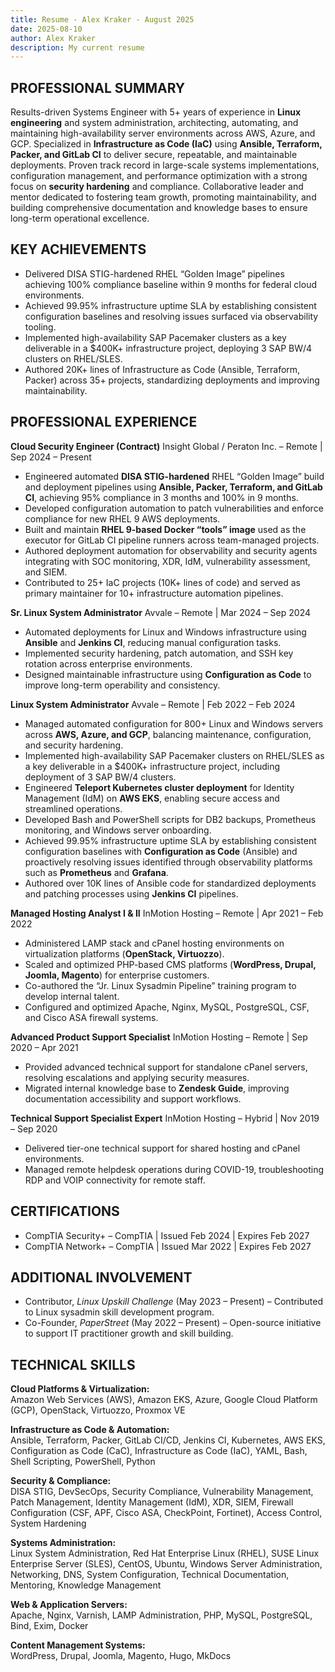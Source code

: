 ```yaml
---
title: Resume - Alex Kraker - August 2025
date: 2025-08-10
author: Alex Kraker
description: My current resume
---
```


## PROFESSIONAL SUMMARY
Results-driven Systems Engineer with 5+ years of experience in **Linux engineering** and system administration, architecting, automating, and maintaining high-availability server environments across AWS, Azure, and GCP. Specialized in **Infrastructure as Code (IaC)** using **Ansible, Terraform, Packer, and GitLab CI** to deliver secure, repeatable, and maintainable deployments. Proven track record in large-scale systems implementations, configuration management, and performance optimization with a strong focus on **security hardening** and compliance. Collaborative leader and mentor dedicated to fostering team growth, promoting maintainability, and building comprehensive documentation and knowledge bases to ensure long-term operational excellence.

## KEY ACHIEVEMENTS
- Delivered DISA STIG-hardened RHEL “Golden Image” pipelines achieving 100% compliance baseline within 9 months for federal cloud environments.
- Achieved 99.95% infrastructure uptime SLA by establishing consistent configuration baselines and resolving issues surfaced via observability tooling.
- Implemented high-availability SAP Pacemaker clusters as a key deliverable in a $400K+ infrastructure project, deploying 3 SAP BW/4 clusters on RHEL/SLES.
- Authored 20K+ lines of Infrastructure as Code (Ansible, Terraform, Packer) across 35+ projects, standardizing deployments and improving maintainability.

## PROFESSIONAL EXPERIENCE
**Cloud Security Engineer (Contract)**
Insight Global / Peraton Inc. – Remote | Sep 2024 – Present
- Engineered automated **DISA STIG-hardened** RHEL “Golden Image” build and deployment pipelines using **Ansible, Packer, Terraform, and GitLab CI**, achieving 95% compliance in 3 months and 100% in 9 months.
- Developed configuration automation to patch vulnerabilities and enforce compliance for new RHEL 9 AWS deployments.
- Built and maintain **RHEL 9-based Docker “tools” image** used as the executor for GitLab CI pipeline runners across team-managed projects.
- Authored deployment automation for observability and security agents integrating with SOC monitoring, XDR, IdM, vulnerability assessment, and SIEM.
- Contributed to 25+ IaC projects (10K+ lines of code) and served as primary maintainer for 10+ infrastructure automation pipelines.

**Sr. Linux System Administrator**
Avvale – Remote | Mar 2024 – Sep 2024
- Automated deployments for Linux and Windows infrastructure using **Ansible** and **Jenkins CI**, reducing manual configuration tasks.
- Implemented security hardening, patch automation, and SSH key rotation across enterprise environments.
- Designed maintainable infrastructure using **Configuration as Code** to improve long-term operability and consistency.

**Linux System Administrator**
Avvale – Remote | Feb 2022 – Feb 2024
- Managed automated configuration for 800+ Linux and Windows servers across **AWS, Azure, and GCP**, balancing maintenance, configuration, and security hardening.
- Implemented high-availability SAP Pacemaker clusters on RHEL/SLES as a key deliverable in a $400K+ infrastructure project, including deployment of 3 SAP BW/4 clusters.
- Engineered **Teleport Kubernetes cluster deployment** for Identity Management (IdM) on **AWS EKS**, enabling secure access and streamlined operations.
- Developed Bash and PowerShell scripts for DB2 backups, Prometheus monitoring, and Windows server onboarding.
- Achieved 99.95% infrastructure uptime SLA by establishing consistent configuration baselines with **Configuration as Code** (Ansible) and proactively resolving issues identified through observability platforms such as **Prometheus** and **Grafana**.
- Authored over 10K lines of Ansible code for standardized deployments and patching processes using **Jenkins CI** pipelines.

**Managed Hosting Analyst I & II**
InMotion Hosting – Remote | Apr 2021 – Feb 2022
- Administered LAMP stack and cPanel hosting environments on virtualization platforms (**OpenStack, Virtuozzo**).
- Scaled and optimized PHP-based CMS platforms (**WordPress, Drupal, Joomla, Magento**) for enterprise customers.
- Co-authored the “Jr. Linux Sysadmin Pipeline” training program to develop internal talent.
- Configured and optimized Apache, Nginx, MySQL, PostgreSQL, CSF, and Cisco ASA firewall systems.

**Advanced Product Support Specialist**
InMotion Hosting – Remote | Sep 2020 – Apr 2021
- Provided advanced technical support for standalone cPanel servers, resolving escalations and applying security measures.
- Migrated internal knowledge base to **Zendesk Guide**, improving documentation accessibility and support workflows.

**Technical Support Specialist Expert**
InMotion Hosting – Hybrid | Nov 2019 – Sep 2020
- Delivered tier-one technical support for shared hosting and cPanel environments.
- Managed remote helpdesk operations during COVID-19, troubleshooting RDP and VOIP connectivity for remote staff.

## CERTIFICATIONS
- CompTIA Security+ – CompTIA | Issued Feb 2024 | Expires Feb 2027
- CompTIA Network+ – CompTIA | Issued Mar 2022 | Expires Feb 2027

## ADDITIONAL INVOLVEMENT
- Contributor, *Linux Upskill Challenge* (May 2023 – Present) – Contributed to Linux sysadmin skill development program.
- Co-Founder, *PaperStreet* (May 2022 – Present) – Open-source initiative to support IT practitioner growth and skill building.

## TECHNICAL SKILLS
**Cloud Platforms & Virtualization:**  
Amazon Web Services (AWS), Amazon EKS, Azure, Google Cloud Platform (GCP), OpenStack, Virtuozzo, Proxmox VE

**Infrastructure as Code & Automation:**  
Ansible, Terraform, Packer, GitLab CI/CD, Jenkins CI, Kubernetes, AWS EKS, Configuration as Code (CaC), Infrastructure as Code (IaC), YAML, Bash, Shell Scripting, PowerShell, Python

**Security & Compliance:**  
DISA STIG, DevSecOps, Security Compliance, Vulnerability Management, Patch Management, Identity Management (IdM), XDR, SIEM, Firewall Configuration (CSF, APF, Cisco ASA, CheckPoint, Fortinet), Access Control, System Hardening

**Systems Administration:**  
Linux System Administration, Red Hat Enterprise Linux (RHEL), SUSE Linux Enterprise Server (SLES), CentOS, Ubuntu, Windows Server Administration, Networking, DNS, System Configuration, Technical Documentation, Mentoring, Knowledge Management

**Web & Application Servers:**  
Apache, Nginx, Varnish, LAMP Administration, PHP, MySQL, PostgreSQL, Bind, Exim, Docker

**Content Management Systems:**  
WordPress, Drupal, Joomla, Magento, Hugo, MkDocs
